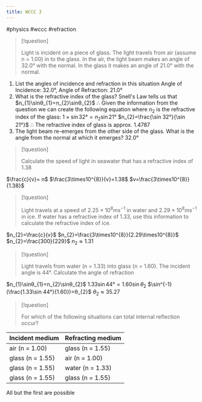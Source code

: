 ```yaml
---
title: WCCC 3
---
```

#physics #wccc #refraction

> [!question]
> 
> Light is incident on a piece of glass. The light travels from air (assume n = 1.00) in to the glass. In the air, the light beam makes an angle of 32.0° with the normal. In the glass it makes an angle of 21.0° with the normal.

1. List the angles of incidence and refraction in this situation
    Angle of Incidence: 32.0°, Angle of Refraction: 21.0°
2. What is the refractive index of the glass?
    Snell's Law tells us that 
    $n_{1}\sinθ_{1}=n_{2}\sinθ_{2}$
    ∴ Given the information from the question we can create the following equation where $n_{2}$ is the refractive index of the glass:
    $1\times \sin 32°=n_{2}\sin 21°$
    $n_{2}=\frac{\sin 32°}{\sin 21°}$
    ∴ The refractive index of glass is approx. 1.4787
3. The light beam re-emerges from the other side of the glass. What is the angle from the normal at which it emerges?
    32.0°

> [!question]
> 
> Calculate the speed of light in seawater that has a refractive index of 1.38

$\frac{c}{v}= n$
$\frac{3\times10^{8}}{v}=1.38$
$v=\frac{3\times10^{8}}{1.38}$

> [!question]
> 
> Light travels at a speed of $2.25 \times 10^{8} ms^{-1}$ in water and $2.29 \times 10^{8} ms^{-1}$ in ice. If water has a refractive index of 1.33, use this information to calculate the refractive index of ice.

$n_{2}=\frac{c}{v}$
$n_{2}=\frac{3\times10^{8}}{2.29\times10^{8}}$
$n_{2}=\frac{300}{229}$
$n_{2}\approx 1.31$

> [!question]
> 
> Light travels from water (n = 1.33) into glass (n = 1.60). The incident angle is 44°. Calculate the angle of refraction

$n_{1}\sinθ_{1}=n_{2}\sinθ_{2}$
$1.33\sin 44°=1.60\sin θ_{2}$
$\sin^{-1}(\frac{1.33\sin 44°}{1.60})=θ_{2}$
$θ_{2}\approx35.27$

> [!question]
> 
> For which of the following situations can total internal reflection occur?

| Incident medium  | Refracting medium |
| ---------------- | ----------------- |
| air (n = 1.00)   | glass (n = 1.55)  |
| glass (n = 1.55) | air (n = 1.00)    |
| glass (n = 1.55) | water (n = 1.33)  |
| glass (n = 1.55) | glass (n = 1.55)  |

All but the first are possible



